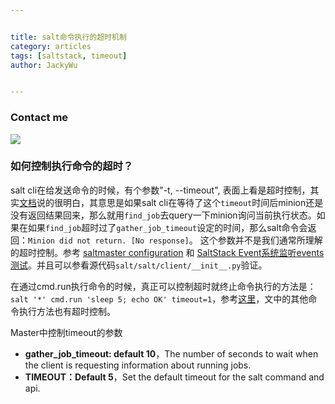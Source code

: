 ```yaml
---


title: salt命令执行的超时机制
category: articles
tags: [saltstack, timeout]
author: JackyWu


---
```


### Contact me

![](/images/weixin-pic-jackywu.jpg)

### 如何控制执行命令的超时？


salt cli在给发送命令的时候，有个参数"-t, --timeout", 表面上看是超时控制，其实[文档](https://docs.saltstack.com/en/latest/ref/cli/salt-run.html)说的很明白，其意思是如果salt cli在等待了这个`timeout`时间后minion还是没有返回结果回来，那么就用`find_job`去query一下minion询问当前执行状态。如果在如果`find_job`超时过了`gather_job_timeout`设定的时间，那么salt命令会返回：`Minion did not return. [No response]`。 这个参数并不是我们通常所理解的超时控制。参考 [saltmaster configuration](https://github.com/saltstack/salt/issues/10940) 和  [SaltStack Event系统监听events测试](http://pengyao.org/saltstack_event_system_listen_events.html)。并且可以参看源代码`salt/salt/client/__init__.py`验证。

 在通过cmd.run执行命令的时候，真正可以控制超时就终止命令执行的方法是：`salt '*' cmd.run 'sleep 5; echo OK' timeout=1`，参考[这里](https://docs.saltstack.com/en/latest/ref/modules/all/salt.modules.cmdmod.html#salt.modules.cmdmod.run)，文中的其他命令执行方法也有超时控制。

 Master中控制timeout的参数

- **gather_job_timeout: default 10**，The number of seconds to wait when the client is requesting information about running jobs.
- **TIMEOUT：Default 5**，Set the default timeout for the salt command and api.
